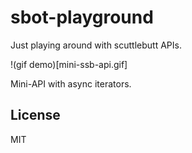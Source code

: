 sbot-playground
===============

Just playing around with scuttlebutt APIs.

!(gif demo)[mini-ssb-api.gif]

Mini-API with async iterators.

## License

MIT
